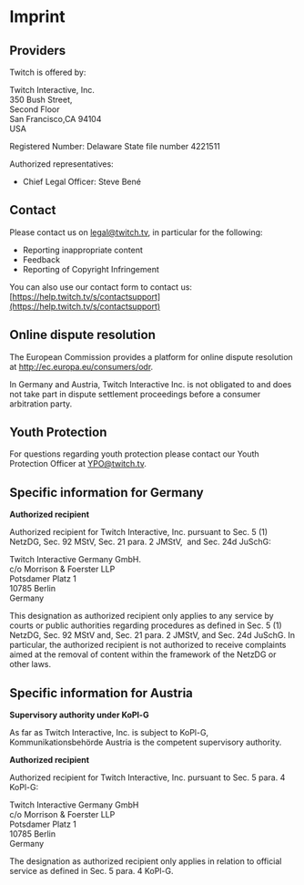 Imprint
=======

Providers
---------

Twitch is offered by:

Twitch Interactive, Inc.  
350 Bush Street,  
Second Floor  
San Francisco,CA 94104  
USA

Registered Number: Delaware State file number 4221511

Authorized representatives: 

*   Chief Legal Officer: Steve Bené

Contact
-------

Please contact us on legal@twitch.tv, in particular for the following:

*   Reporting inappropriate content
*   Feedback
*   Reporting of Copyright Infringement

You can also use our contact form to contact us: [https://help.twitch.tv/s/contactsupport](https://help.twitch.tv/s/contactsupport)

Online dispute resolution
-------------------------

The European Commission provides a platform for online dispute resolution at http://ec.europa.eu/consumers/odr.

In Germany and Austria, Twitch Interactive Inc. is not obligated to and does not take part in dispute settlement proceedings before a consumer arbitration party.

Youth Protection
----------------

For questions regarding youth protection please contact our Youth Protection Officer at YPO@twitch.tv.

Specific information for Germany
--------------------------------

**Authorized recipient**

Authorized recipient for Twitch Interactive, Inc. pursuant to Sec. 5 (1) NetzDG, Sec. 92 MStV, Sec. 21 para. 2 JMStV,  and Sec. 24d JuSchG:

Twitch Interactive Germany GmbH.  
c/o Morrison & Foerster LLP  
Potsdamer Platz 1  
10785 Berlin  
Germany

This designation as authorized recipient only applies to any service by courts or public authorities regarding procedures as defined in Sec. 5 (1) NetzDG, Sec. 92 MStV and, Sec. 21 para. 2 JMStV, and Sec. 24d JuSchG. In particular, the authorized recipient is not authorized to receive complaints aimed at the removal of content within the framework of the NetzDG or other laws.

Specific information for Austria
--------------------------------

**Supervisory authority under KoPl-G**

As far as Twitch Interactive, Inc. is subject to KoPl-G, Kommunikationsbehörde Austria is the competent supervisory authority.

**Authorized recipient**

Authorized recipient for Twitch Interactive, Inc. pursuant to Sec. 5 para. 4 KoPl-G:

Twitch Interactive Germany GmbH  
c/o Morrison & Foerster LLP  
Potsdamer Platz 1  
10785 Berlin  
Germany

The designation as authorized recipient only applies in relation to official service as defined in Sec. 5 para. 4 KoPl-G.
